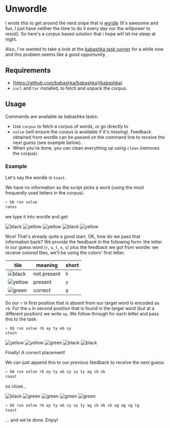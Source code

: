 # Unwordle

I wrote this to get around the nerd snipe that is [wordle](https://www.powerlanguage.co.uk/wordle/) (It's awesome and fun, I just have neither the time to do it every day nor the willpower to resist). So here's a corpus based solution that i hope will let me sleep at night.

Also, I've wanted to take a look at the  [babashka task runner](https://book.babashka.org/#tasks) for a while now and this problem seems like a good opportunity.

## Requirements

- [https://github.com/babashka/babashka](babashka)
- `curl` and `tar` installed, to fetch and unpack the corpus.

## Usage

Commands are available as babashka tasks:

- Use `corpus` to fetch a corpus of words, or go directly to
- `solve` (will ensure the corpus is available if it's missing). Feedback obtained from wordle can be passed on the command line to receive the next guess (see example below).
- When you're done, you can clean everything up using `clean` (removes the corpus).

### Example

Let's say the wordle is `toast`.

We have no information so the script picks a word (using the most frequently used letters in the corpus).

```bash
> bb run solve
rates
```

we type it into wordle and get:

![black](https://abs-0.twimg.com/emoji/v2/72x72/2b1b.png) ![yellow](https://abs-0.twimg.com/emoji/v2/72x72/1f7e8.png) ![yellow](https://abs-0.twimg.com/emoji/v2/72x72/1f7e8.png) ![black](https://abs-0.twimg.com/emoji/v2/72x72/2b1b.png) ![yellow](https://abs-0.twimg.com/emoji/v2/72x72/1f7e8.png)

Nice! That's already quite a good start. OK, how do we pass that information back? We provide the feedback in the following form: the letter in our guess word (`r`, `a`, `t`, `e`, `s`) plus the feedback we got from wordle: we receive colored tiles, we'll be using the colors' first letter.

| tile | meaning | short |
|--|--|--|
| ![black](https://abs-0.twimg.com/emoji/v2/72x72/2b1b.png) | not present | `b` |
| ![yellow](https://abs-0.twimg.com/emoji/v2/72x72/1f7e8.png) | present | `y` |
| ![green](https://abs-0.twimg.com/emoji/v2/72x72/1f7e9.png) | correct | `g` |

So our `r` in first position that is absent from our target word is encoded as `rb`. For the `a` in second position that is found in the target word (but at a different position) we write `ay`. We follow through for each letter and pass this to the task:

```bash
> bb run solve rb ay ty eb sy
stain
```

![yellow](https://abs-0.twimg.com/emoji/v2/72x72/1f7e8.png) ![yellow](https://abs-0.twimg.com/emoji/v2/72x72/1f7e8.png) ![green](https://abs-0.twimg.com/emoji/v2/72x72/1f7e9.png) ![black](https://abs-0.twimg.com/emoji/v2/72x72/2b1b.png) ![black](https://abs-0.twimg.com/emoji/v2/72x72/2b1b.png)

Finally! A correct placement!

We can just append this to our previous feedback to receive the next guess:

```bash
> bb run solve rb ay ty eb sy sy ty ag ib nb
coast
```

so close...

![black](https://abs-0.twimg.com/emoji/v2/72x72/2b1b.png) ![green](https://abs-0.twimg.com/emoji/v2/72x72/1f7e9.png) ![green](https://abs-0.twimg.com/emoji/v2/72x72/1f7e9.png) ![green](https://abs-0.twimg.com/emoji/v2/72x72/1f7e9.png) ![green](https://abs-0.twimg.com/emoji/v2/72x72/1f7e9.png)

```bash
> bb run solve rb ay ty eb sy sy ty ag ib nb cb og ag sg tg
toast
```

... and we're done. Enjoy!
